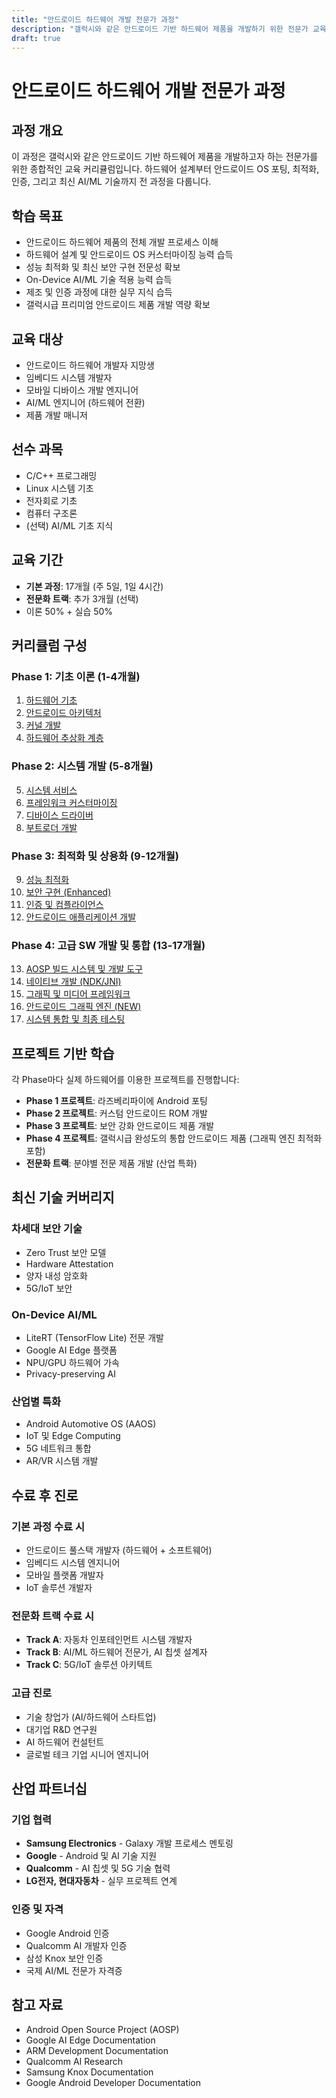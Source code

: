 ```yaml
---
title: "안드로이드 하드웨어 개발 전문가 과정"
description: "갤럭시와 같은 안드로이드 기반 하드웨어 제품을 개발하기 위한 전문가 교육과정"
draft: true
---
```


# 안드로이드 하드웨어 개발 전문가 과정

## 과정 개요

이 과정은 갤럭시와 같은 안드로이드 기반 하드웨어 제품을 개발하고자 하는 전문가를 위한 종합적인 교육 커리큘럼입니다. 하드웨어 설계부터 안드로이드 OS 포팅, 최적화, 인증, 그리고 최신 AI/ML 기술까지 전 과정을 다룹니다.

## 학습 목표

- 안드로이드 하드웨어 제품의 전체 개발 프로세스 이해
- 하드웨어 설계 및 안드로이드 OS 커스터마이징 능력 습득
- 성능 최적화 및 최신 보안 구현 전문성 확보
- On-Device AI/ML 기술 적용 능력 습득
- 제조 및 인증 과정에 대한 실무 지식 습득
- 갤럭시급 프리미엄 안드로이드 제품 개발 역량 확보

## 교육 대상

- 안드로이드 하드웨어 개발자 지망생
- 임베디드 시스템 개발자
- 모바일 디바이스 개발 엔지니어
- AI/ML 엔지니어 (하드웨어 전환)
- 제품 개발 매니저

## 선수 과목

- C/C++ 프로그래밍
- Linux 시스템 기초
- 전자회로 기초
- 컴퓨터 구조론
- (선택) AI/ML 기초 지식

## 교육 기간

- **기본 과정**: 17개월 (주 5일, 1일 4시간)
- **전문화 트랙**: 추가 3개월 (선택)
- 이론 50% + 실습 50%

## 커리큘럼 구성

### Phase 1: 기초 이론 (1-4개월)
1. [하드웨어 기초](./01-hardware-fundamentals/)
2. [안드로이드 아키텍처](./02-android-architecture/)
3. [커널 개발](./03-kernel-development/)
4. [하드웨어 추상화 계층](./04-hal-development/)

### Phase 2: 시스템 개발 (5-8개월)
5. [시스템 서비스](./05-system-services/)
6. [프레임워크 커스터마이징](./06-framework-customization/)
7. [디바이스 드라이버](./07-device-drivers/)
8. [부트로더 개발](./08-bootloader-development/)

### Phase 3: 최적화 및 상용화 (9-12개월)
9. [성능 최적화](./09-performance-optimization/)
10. [보안 구현 (Enhanced)](./10-security-implementation/)
11. [인증 및 컴플라이언스](./11-certification-compliance/)
12. [안드로이드 애플리케이션 개발](./12-android-application-development/)

### Phase 4: 고급 SW 개발 및 통합 (13-17개월)
13. [AOSP 빌드 시스템 및 개발 도구](./13-aosp-build-system/)
14. [네이티브 개발 (NDK/JNI)](./14-native-development/)
15. [그래픽 및 미디어 프레임워크](./15-graphics-media-framework/)
17. [안드로이드 그래픽 엔진 (NEW)](./17-android-graphics-engine/)
18. [시스템 통합 및 최종 테스팅](./18-system-integration-testing/)

## 프로젝트 기반 학습

각 Phase마다 실제 하드웨어를 이용한 프로젝트를 진행합니다:

- **Phase 1 프로젝트**: 라즈베리파이에 Android 포팅
- **Phase 2 프로젝트**: 커스텀 안드로이드 ROM 개발
- **Phase 3 프로젝트**: 보안 강화 안드로이드 제품 개발
- **Phase 4 프로젝트**: 갤럭시급 완성도의 통합 안드로이드 제품 (그래픽 엔진 최적화 포함)
- **전문화 트랙**: 분야별 전문 제품 개발 (산업 특화)

## 최신 기술 커버리지

### 차세대 보안 기술
- Zero Trust 보안 모델
- Hardware Attestation
- 양자 내성 암호화
- 5G/IoT 보안

### On-Device AI/ML
- LiteRT (TensorFlow Lite) 전문 개발
- Google AI Edge 플랫폼
- NPU/GPU 하드웨어 가속
- Privacy-preserving AI

### 산업별 특화
- Android Automotive OS (AAOS)
- IoT 및 Edge Computing
- 5G 네트워크 통합
- AR/VR 시스템 개발

## 수료 후 진로

### 기본 과정 수료 시
- 안드로이드 풀스택 개발자 (하드웨어 + 소프트웨어)
- 임베디드 시스템 엔지니어
- 모바일 플랫폼 개발자
- IoT 솔루션 개발자

### 전문화 트랙 수료 시
- **Track A**: 자동차 인포테인먼트 시스템 개발자
- **Track B**: AI/ML 하드웨어 전문가, AI 칩셋 설계자
- **Track C**: 5G/IoT 솔루션 아키텍트

### 고급 진로
- 기술 창업가 (AI/하드웨어 스타트업)
- 대기업 R&D 연구원
- AI 하드웨어 컨설턴트
- 글로벌 테크 기업 시니어 엔지니어

## 산업 파트너십

### 기업 협력
- **Samsung Electronics** - Galaxy 개발 프로세스 멘토링
- **Google** - Android 및 AI 기술 지원
- **Qualcomm** - AI 칩셋 및 5G 기술 협력
- **LG전자, 현대자동차** - 실무 프로젝트 연계

### 인증 및 자격
- Google Android 인증
- Qualcomm AI 개발자 인증
- 삼성 Knox 보안 인증
- 국제 AI/ML 전문가 자격증

## 참고 자료

- Android Open Source Project (AOSP)
- Google AI Edge Documentation
- ARM Development Documentation
- Qualcomm AI Research
- Samsung Knox Documentation
- Google Android Developer Documentation 